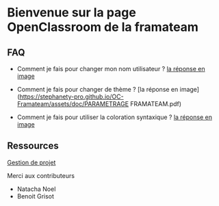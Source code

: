 # Bienvenue sur la page OpenClassroom de la framateam

## FAQ

- Comment je fais pour changer mon nom utilisateur ?
[la réponse en image](https://stephanety-pro.github.io/OC-Framateam/assets/doc/Framateam.pdf)


- Comment je fais pour changer de thème ?
[la réponse en image](https://stephanety-pro.github.io/OC-Framateam/assets/doc/PARAMETRAGE FRAMATEAM.pdf)

- Comment je fais pour utiliser la coloration syntaxique ?
[la réponse en image](https://stephanety-pro.github.io/OC-Framateam/coloration_syntaxique.html)

## Ressources
[Gestion de projet](https://stephanety-pro.github.io/OC-Framateam//ressources-projets.html)

Merci aux contributeurs

 - Natacha Noel
 - Benoit Grisot
